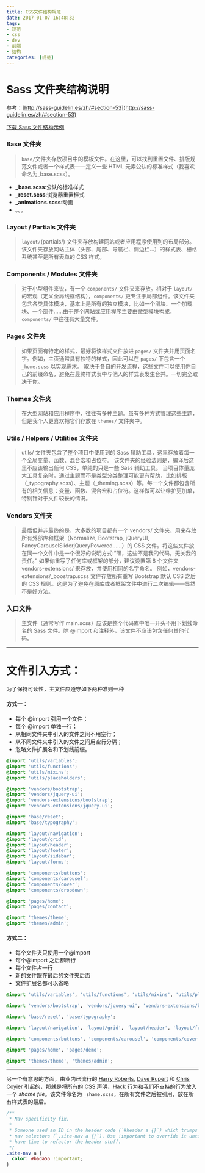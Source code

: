 ```yaml
---
title: CSS文件结构规范
date: 2017-01-07 16:48:32
tags:
- 规范
- css 
- dev
- 前端
- 结构
categories: [规范]
---
```


# Sass 文件夹结构说明

参考：[http://sass-guidelin.es/zh/#section-53](http://sass-guidelin.es/zh/#section-53)

[下载 Sass 文件结构示例](sass.zip)

### Base 文件夹

> `base/`文件夹存放项目中的模板文件。在这里，可以找到重置文件、排版规范文件或者一个样式表——定义一些 HTML 元素公认的标准样式（我喜欢命名为\_base.scss）。

- **\_base.scss**:公认的标准样式
- **\_reset.scss**:浏览器重置样式
- **\_animations.scss**:动画
- 。。。

### Layout / Partials 文件夹

> `layout/`(partials/) 文件夹存放构建网站或者应用程序使用到的布局部分。该文件夹存放网站主体（头部、尾部、导航栏、侧边栏…）的样式表、栅格系统甚至是所有表单的 CSS 样式。

### Components / Modules 文件夹

> 对于小型组件来说，有一个 `components/` 文件夹来存放。相对于 `layout/` 的宏观（定义全局线框结构），`components/` 更专注于局部组件。该文件夹包含各类具体模块，基本上是所有的独立模块，比如一个滑块、一个加载块、一个部件……由于整个网站或应用程序主要由微型模块构成，`components/` 中往往有大量文件。

### Pages 文件夹

> 如果页面有特定的样式，最好将该样式文件放进 `pages/` 文件夹并用页面名字。例如，主页通常具有独特的样式，因此可以在 `pages/` 下包含一个 `_home.scss` 以实现需求。
> 取决于各自的开发流程，这些文件可以使用你自己的前缀命名，避免在最终样式表中与他人的样式表发生合并。一切完全取决于你。

### Themes 文件夹

> 在大型网站和应用程序中，往往有多种主题。虽有多种方式管理这些主题，但是我个人更喜欢把它们存放在 `themes/` 文件夹中。

### Utils / Helpers / Utilities 文件夹

> utils/ 文件夹包含了整个项目中使用到的 Sass 辅助工具，这里存放着每一个全局变量、函数、混合宏和占位符。
> 该文件夹的经验法则是，编译后这里不应该输出任何 CSS，单纯的只是一些 Sass 辅助工具。
> 当项目体量庞大工具复杂时，通过主题而不是类型分类整理可能更有帮助，比如排版（\_typography.scss）、主题（\_theming.scss）等。每一个文件都包含所有的相关信息：变量、函数、混合宏和占位符。这样做可以让维护更加单，特别针对于文件较长的情况。

### Vendors 文件夹

> 最后但并非最终的是，大多数的项目都有一个 vendors/ 文件夹，用来存放所有外部库和框架（Normalize, Bootstrap, jQueryUI, FancyCarouselSliderjQueryPowered……）的 CSS 文件。将这些文件放在同一个文件中是一个很好的说明方式:”嘿，这些不是我的代码，无关我的责任。”
> 如果你重写了任何库或框架的部分，建议设置第 8 个文件夹 vendors-extensions/ 来存放，并使用相同的名字命名。
> 例如，vendors-extensions/\_boostrap.scss 文件存放所有重写 Bootstrap 默认 CSS 之后的 CSS 规则。这是为了避免在原库或者框架文件中进行二次编辑——显然不是好方法。

### 入口文件

> 主文件（通常写作 main.scss）应该是整个代码库中唯一开头不用下划线命名的 Sass 文件。除 @import 和注释外，该文件不应该包含任何其他代码。

---

# 文件引入方式：

为了保持可读性，主文件应遵守如下两种准则一种

#### 方式一：

- 每个 @import 引用一个文件；
- 每个 @import 单独一行；
- 从相同文件夹中引入的文件之间不用空行；
- 从不同文件夹中引入的文件之间用空行分隔；
- 忽略文件扩展名和下划线前缀。

```css
@import 'utils/variables';
@import 'utils/functions';
@import 'utils/mixins';
@import 'utils/placeholders';

@import 'vendors/bootstrap';
@import 'vendors/jquery-ui';
@import 'vendors-extensions/bootstrap';
@import 'vendors-extensions/jquery-ui';

@import 'base/reset';
@import 'base/typography';

@import 'layout/navigation';
@import 'layout/grid';
@import 'layout/header';
@import 'layout/footer';
@import 'layout/sidebar';
@import 'layout/forms';

@import 'components/buttons';
@import 'components/carousel';
@import 'components/cover';
@import 'components/dropdown';

@import 'pages/home';
@import 'pages/contact';

@import 'themes/theme';
@import 'themes/admin';
```

#### 方式二：

- 每个文件夹只使用一个@import
- 每个@import 之后都断行
- 每个文件占一行
- 新的文件跟在最后的文件夹后面
- 文件扩展名都可以省略

```css
@import 'utils/variables', 'utils/functions', 'utils/mixins', 'utils/placeholders';

@import 'vendors/bootstrap', 'vendors/jquery-ui', 'vendors-extensions/bootstrap', 'vendors-extensions/jquery-ui';

@import 'base/reset', 'base/typography';

@import 'layout/navigation', 'layout/grid', 'layout/header', 'layout/footer', 'layout/sidebar', 'layout/forms';

@import 'components/buttons', 'components/carousel', 'components/cover', 'components/dropdown';

@import 'pages/home', 'pages/demo';

@import 'themes/theme', 'themes/admin';
```

---

另一个有意思的方面，由业内已流行的 [Harry Roberts](http://csswizardry.com/), [Dave Rupert](http://daverupert.com/) 和 [Chris Coyier](http://css-tricks.com/) 引起的，那就是将所有的 CSS 声明、Hack 行为和我们不支持的行为放入一个 _shame file_。该文件命名为 `_shame.scss`，在所有文件之后被引用，放在所有样式表的最后。

```scss
/**
 * Nav specificity fix.
 *
 * Someone used an ID in the header code (`#header a {}`) which trumps the
 * nav selectors (`.site-nav a {}`). Use !important to override it until I
 * have time to refactor the header stuff.
 */
.site-nav a {
  color: #bada55 !important;
}
```
